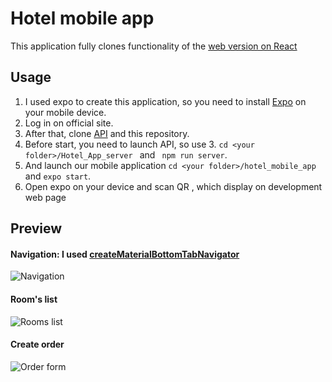 # Hotel mobile app
This application fully clones functionality of the [web version on React](https://github.com/DanikLebedev/hotel_app_client)
## Usage
1. I used expo to create this application, so you need to install [Expo](https://docs.expo.io/versions/latest/) on your mobile device.
2. Log in on official site.
3. After that, clone [API](https://github.com/DanikLebedev/Hotel_App_server) and this repository.
4. Before start, you need to launch API, so use 3.  ```cd <your folder>/Hotel_App_server ``` and ``` npm run server```.
5. And launch our mobile application  ```cd <your folder>/hotel_mobile_app ``` and ```expo start```.
6. Open expo on your device and scan QR , which display on development web page

## Preview

#### Navigation: I used [createMaterialBottomTabNavigator](https://reactnavigation.org/docs/material-bottom-tab-navigator/)
![Navigation](navigation.gif)


#### Room's list
![Rooms list](bookRoom.gif)

#### Create order
![Order form](bookForm.gif)
